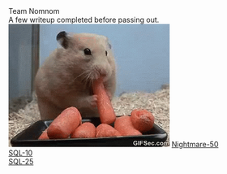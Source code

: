 <html>
<head>
<meta http-equiv="Content-Type" content="text/html; charset=utf-8" />
Team Nomnom
</head>
<br />A few writeup completed before passing out.
<frameset cols="20%, *">
  <frame src="tree.html">
  <frame name="viewer" src="">
</frameset>
<img src="nomnom.gif" alt="All the noms">
<a href="nightmare-50/README.md">Nightmare-50</a><br />
<a href="sql-10/README.md">SQL-10</a><br />
<a href="sql-25/README.md">SQL-25</a><br />
</html>
